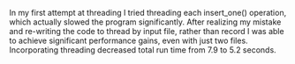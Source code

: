 In my first attempt at threading I tried threading each insert_one() operation, which actually slowed the program
significantly.  After realizing my mistake and re-writing the code to thread by input file, rather than record
I was able to achieve significant performance gains, even with just two files.  Incorporating threading decreased 
total run time from 7.9 to 5.2 seconds.
